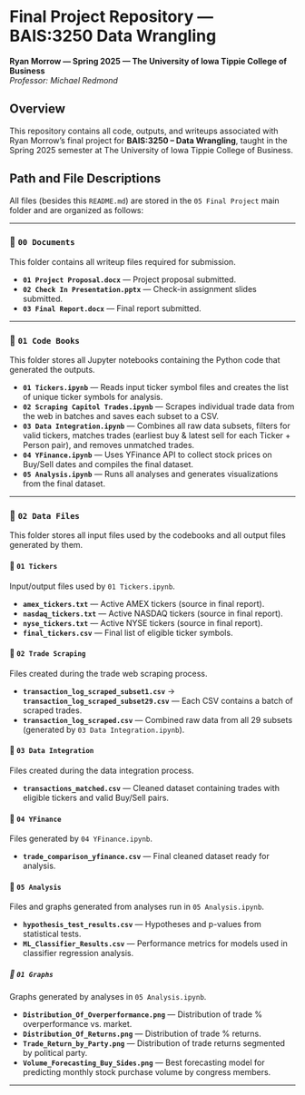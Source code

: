 # Final Project Repository — BAIS:3250 Data Wrangling  
**Ryan Morrow — Spring 2025 — The University of Iowa Tippie College of Business**  
*Professor: Michael Redmond*

## Overview  
This repository contains all code, outputs, and writeups associated with Ryan Morrow’s final project for **BAIS:3250 – Data Wrangling**, taught in the Spring 2025 semester at The University of Iowa Tippie College of Business.

## Path and File Descriptions  
All files (besides this `README.md`) are stored in the `05 Final Project` main folder and are organized as follows:

---

### 📂 `00 Documents`  
This folder contains all writeup files required for submission.

- **`01 Project Proposal.docx`** — Project proposal submitted.
- **`02 Check In Presentation.pptx`** — Check-in assignment slides submitted.
- **`03 Final Report.docx`** — Final report submitted.

---

### 📂 `01 Code Books`  
This folder stores all Jupyter notebooks containing the Python code that generated the outputs.

- **`01 Tickers.ipynb`** — Reads input ticker symbol files and creates the list of unique ticker symbols for analysis.
- **`02 Scraping Capitol Trades.ipynb`** — Scrapes individual trade data from the web in batches and saves each subset to a CSV.
- **`03 Data Integration.ipynb`** — Combines all raw data subsets, filters for valid tickers, matches trades (earliest buy & latest sell for each Ticker + Person pair), and removes unmatched trades.
- **`04 YFinance.ipynb`** — Uses YFinance API to collect stock prices on Buy/Sell dates and compiles the final dataset.
- **`05 Analysis.ipynb`** — Runs all analyses and generates visualizations from the final dataset.

---

### 📂 `02 Data Files`  
This folder stores all input files used by the codebooks and all output files generated by them.

#### 📂 `01 Tickers`  
Input/output files used by `01 Tickers.ipynb`.

- **`amex_tickers.txt`** — Active AMEX tickers (source in final report).
- **`nasdaq_tickers.txt`** — Active NASDAQ tickers (source in final report).
- **`nyse_tickers.txt`** — Active NYSE tickers (source in final report).
- **`final_tickers.csv`** — Final list of eligible ticker symbols.

#### 📂 `02 Trade Scraping`  
Files created during the trade web scraping process.

- **`transaction_log_scraped_subset1.csv`** → **`transaction_log_scraped_subset29.csv`** — Each CSV contains a batch of scraped trades.
- **`transaction_log_scraped.csv`** — Combined raw data from all 29 subsets (generated by `03 Data Integration.ipynb`).

#### 📂 `03 Data Integration`  
Files created during the data integration process.

- **`transactions_matched.csv`** — Cleaned dataset containing trades with eligible tickers and valid Buy/Sell pairs.

#### 📂 `04 YFinance`  
Files generated by `04 YFinance.ipynb`.

- **`trade_comparison_yfinance.csv`** — Final cleaned dataset ready for analysis.

#### 📂 `05 Analysis`  
Files and graphs generated from analyses run in `05 Analysis.ipynb`.

- **`hypothesis_test_results.csv`** — Hypotheses and p-values from statistical tests.
- **`ML_Classifier_Results.csv`** — Performance metrics for models used in classifier regression analysis.

##### 📂 `01 Graphs`  
Graphs generated by analyses in `05 Analysis.ipynb`.

- **`Distribution_Of_Overperformance.png`** — Distribution of trade % overperformance vs. market.
- **`Distribution_Of_Returns.png`** — Distribution of trade % returns.
- **`Trade_Return_by_Party.png`** — Distribution of trade returns segmented by political party.
- **`Volume_Forecasting_Buy_Sides.png`** — Best forecasting model for predicting monthly stock purchase volume by congress members.

---
